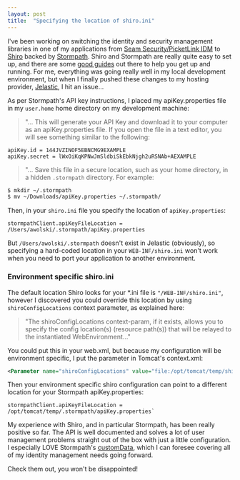 ```yaml
---
layout: post
title:  "Specifying the location of shiro.ini"
---
```


I've been working on switching the identity and security management libraries in one of my applications from [Seam Security/PicketLink IDM](http://docs.jboss.org/seam/3/security/latest/reference/en-US/html/security-identitymanagement.html) to [Shiro](http://shiro.apache.org/) backed by [Stormpath](https://stormpath.com/). Shiro and Stormpath are really quite easy to set up, and there are some [good guides](https://github.com/stormpath/stormpath-shiro/wiki) out there to help you get up and running. For me, everything was going really well in my local development environment, but when I finally pushed these changes to my hosting provider, [Jelastic](http://jelastic.com/), I hit an issue...

As per Stormpath's API key instructions, I  placed my apiKey.properties file in my `user.home` home directory on my development machine:

> "... This will generate your API Key and download it to your computer as an apiKey.properties file. If you open the file in a text editor, you will see something similar to the following:

 	apiKey.id = 144JVZINOF5EBNCMG9EXAMPLE
 	apiKey.secret = lWxOiKqKPNwJmSldbiSkEbkNjgh2uRSNAb+AEXAMPLE

> "... Save this file in a secure location, such as your home directory, in a hidden `.stormpath` directory. For example:

```bash
$ mkdir ~/.stormpath
$ mv ~/Downloads/apiKey.properties ~/.stormpath/
```

Then, in your `shiro.ini` file you specify the location of `apiKey.properties`:

```
stormpathClient.apiKeyFileLocation = /Users/awolski/.stormpath/apiKey.properties
```

But `/Users/awolski/.stormpath` doesn't exist in Jelastic (obviously), so specifying a hard-coded location in your `WEB-INF/shiro.ini` won't work when you need to port your application to another environment.


### Environment specific shiro.ini


The default location Shiro looks for your \*.ini file is `"/WEB-INF/shiro.ini"`, however I discovered you could override this location by using `shiroConfigLocations` context parameter, as explained here:

> "The shiroConfigLocations context-param, if it exists, allows you to specify the config location(s) (resource path(s)) that will be relayed to the instantiated WebEnvironment..."

You could put this in your web.xml, but because my configuration will be environment specific, I put the parameter in Tomcat's context.xml:

```xml
<Parameter name="shiroConfigLocations" value="file:/opt/tomcat/temp/shiro.ini" override="false"/>`
```

Then your environment specific shiro configuration can point to a different location for your Stormpath apiKey.properties:

```
stormpathClient.apiKeyFileLocation = /opt/tomcat/temp/.stormpath/apiKey.properties`
```

My experience with Shiro, and in particular Stormpath, has been really positive so far. The API is well documented and solves a lot of user management problems straight out of the box with just a little configuration. I especially LOVE Stormpath's [customData](https://stormpath.com/blog/custom-user-data-stormpath-now-beta/), which I can foresee covering all of my identity management needs going forward.

Check them out, you won't be disappointed!
